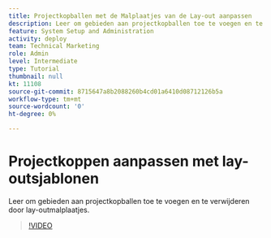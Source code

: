 ```yaml
---
title: Projectkopballen met de Malplaatjes van de Lay-out aanpassen
description: Leer om gebieden aan projectkopballen toe te voegen en te verwijderen door lay-outmalplaatjes.
feature: System Setup and Administration
activity: deploy
team: Technical Marketing
role: Admin
level: Intermediate
type: Tutorial
thumbnail: null
kt: 11108
source-git-commit: 8715647a8b2088260b4cd01a6410d08712126b5a
workflow-type: tm+mt
source-wordcount: '0'
ht-degree: 0%

---
```


# Projectkoppen aanpassen met lay-outsjablonen

Leer om gebieden aan projectkopballen toe te voegen en te verwijderen door lay-outmalplaatjes.

>[!VIDEO](https://video.tv.adobe.com/v/3409081)
